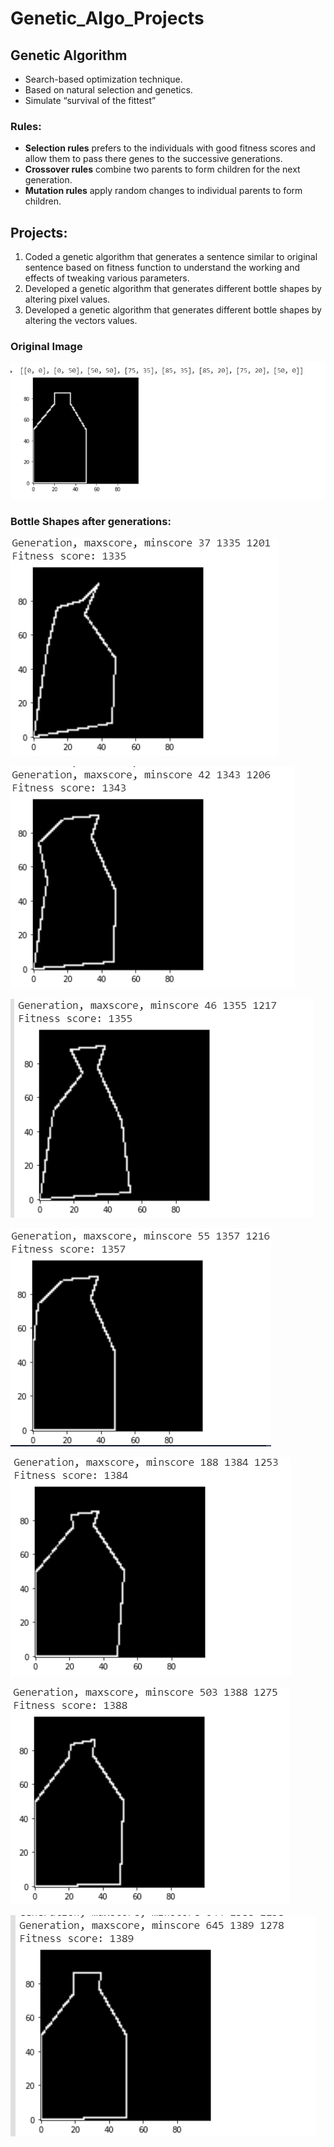 # Genetic_Algo_Projects

## Genetic Algorithm
* Search-based optimization technique.
* Based on natural selection and genetics.
* Simulate “survival of the fittest”

### Rules:
* **Selection rules** prefers to the individuals with good fitness scores and allow them to pass there genes to the successive generations.
* **Crossover rules** combine two parents to form children for the next generation.
* **Mutation rules** apply random changes to individual parents to form children.

## Projects:
1. Coded a genetic algorithm that generates a sentence similar to original sentence based on fitness function to understand the working and effects of tweaking various parameters.
2. Developed a genetic algorithm that generates different bottle shapes by altering pixel values.
3. Developed a genetic algorithm that generates different bottle shapes by altering the vectors values.

  ### Original Image
  ![/blob](https://github.com/shakshisinghai/Genetic_Algo_Projects/blob/master/Images/Original.PNG "Original Image")

  ### Bottle Shapes after generations:
  ![Generation: 37](https://github.com/shakshisinghai/Genetic_Algo_Projects/blob/master/Images/37.PNG?raw=true "Generation: 37")

  ![Generation: 42](https://github.com/shakshisinghai/Genetic_Algo_Projects/blob/master/Images/42.PNG "Generation: 42")

  ![Generation: 46](https://github.com/shakshisinghai/Genetic_Algo_Projects/blob/master/Images/46.PNG "Generation: 46")

  ![Generation: 55](https://github.com/shakshisinghai/Genetic_Algo_Projects/blob/master/Images/55.PNG "Generation: 55")

  ![Generation: 108](https://github.com/shakshisinghai/Genetic_Algo_Projects/blob/master/Images/188.PNG "Generation: 198")

  ![Generation: 503](https://github.com/shakshisinghai/Genetic_Algo_Projects/blob/master/Images/503.PNG "Generation: 503")

  ![Generation: 645](https://github.com/shakshisinghai/Genetic_Algo_Projects/blob/master/Images/645.PNG "Generation: 645")


